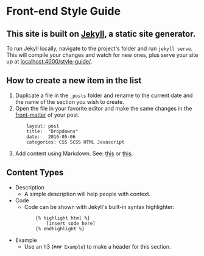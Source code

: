 # Front-end Style Guide

## This site is built on [Jekyll](https://jekyllrb.com/), a static site generator.

To run Jekyll locally, navigate to the project's folder and run `jekyll serve`. This will compile your changes and watch for new ones, plus serve your site up at [localhost:4000/style-guide/](localhost:4000/style-guide/).

## How to create a new item in the list

1. Duplicate a file in the `_posts` folder and rename to the current date and the name of the section you wish to create.
2. Open the file in your favorite editor and make the same changes in the [front-matter](https://jekyllrb.com/docs/frontmatter/) of your post.
	```
		layout: post
		title:  "Dropdowns"
		date:   2016-05-06
		categories: CSS SCSS HTML Javascript
	```
3. Add content using Markdown. See: [this](https://daringfireball.net/projects/markdown/syntax) or [this](https://github.com/adam-p/markdown-here/wiki/Markdown-Cheatsheet).

## Content Types

- Description
	- A simple description will help people with context.
- Code
	- Code can be shown with Jekyll's built-in syntax highlighter:
		```
			{% highlight html %}
				[insert code here]
			{% endhighlight %}
		```
- Example
	- Use an h3 (`### Example`) to make a header for this section.